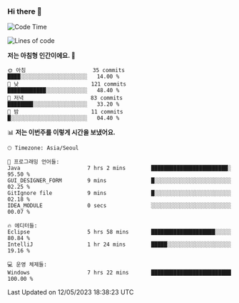 ### Hi there 👋
 <!--START_SECTION:waka-->
![Code Time](http://img.shields.io/badge/Code%20Time-29%20hrs%2053%20mins-blue)

![Lines of code](https://img.shields.io/badge/%EC%A0%80%EB%8A%94%20%EC%97%AC%ED%83%9C%EA%B9%8C%EC%A7%80%20-495.5%20thousand%20%EC%A4%84%EC%9D%98%20%EC%BD%94%EB%93%9C%EB%A5%BC%20%EC%9E%91%EC%84%B1%ED%96%88%EC%96%B4%EC%9A%94.-blue)

**저는 아침형 인간이에요. 🐤** 

```text
🌞 아침                     35 commits          ████░░░░░░░░░░░░░░░░░░░░░   14.00 % 
🌆 낮　                     121 commits         ████████████░░░░░░░░░░░░░   48.40 % 
🌃 저녁                     83 commits          ████████░░░░░░░░░░░░░░░░░   33.20 % 
🌙 밤　                     11 commits          █░░░░░░░░░░░░░░░░░░░░░░░░   04.40 % 
```


📊 **저는 이번주를 이렇게 시간을 보냈어요.** 

```text
🕑︎ Timezone: Asia/Seoul

💬 프로그래밍 언어들: 
Java                     7 hrs 2 mins        ████████████████████████░   95.50 % 
GUI_DESIGNER_FORM        9 mins              █░░░░░░░░░░░░░░░░░░░░░░░░   02.25 % 
GitIgnore file           9 mins              █░░░░░░░░░░░░░░░░░░░░░░░░   02.18 % 
IDEA_MODULE              0 secs              ░░░░░░░░░░░░░░░░░░░░░░░░░   00.07 % 

🔥 에디터들: 
Eclipse                  5 hrs 58 mins       ████████████████████░░░░░   80.84 % 
IntelliJ                 1 hr 24 mins        █████░░░░░░░░░░░░░░░░░░░░   19.16 % 

💻 운영 체제들: 
Windows                  7 hrs 22 mins       █████████████████████████   100.00 % 
```


 Last Updated on 12/05/2023 18:38:23 UTC
<!--END_SECTION:waka-->
